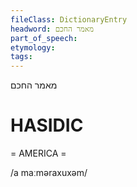 ```yaml
---
fileClass: DictionaryEntry
headword: מאמר החכם
part_of_speech: 
etymology: 
tags: 
---
```

מאמר החכם

HASIDIC
=======
= AMERICA = 

/a maːməraxuxəm/